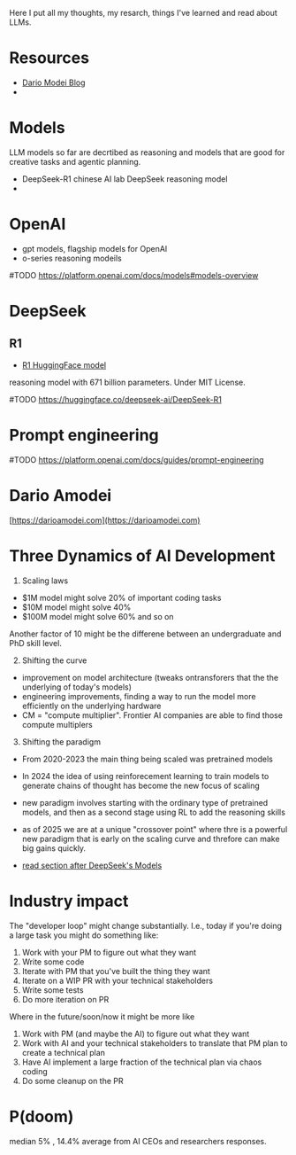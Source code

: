 
Here I put all my thoughts, my resarch, things I've learned and read about LLMs.

# Resources
- [Dario Modei Blog](https://darioamodei.com/)
- 

# Models
LLM models so far are decrtibed as reasoning and models that are good for creative tasks and agentic planning.

- DeepSeek-R1 chinese AI lab DeepSeek reasoning model
- 

# OpenAI
- gpt models, flagship models for OpenAI
- o-series reasoning modeils

#TODO https://platform.openai.com/docs/models#models-overview



# DeepSeek

## R1

- [R1 HuggingFace model](https://huggingface.co/deepseek-ai/DeepSeek-R1)

reasoning model with 671 billion parameters. Under MIT License.

#TODO https://huggingface.co/deepseek-ai/DeepSeek-R1

# Prompt engineering

#TODO https://platform.openai.com/docs/guides/prompt-engineering

# Dario Amodei

[https://darioamodei.com](https://darioamodei.com)

# Three Dynamics of AI Development

1. Scaling laws
- $1M model might solve 20% of important coding tasks
- $10M model might solve 40%
- $100M model might solve 60% and so on

Another factor of 10 might be the differene between an undergraduate and PhD skill level.

2. Shifting the curve
- improvement on model architecture (tweaks ontransforers that the the underlying of today's models)
- engineering improvements, finding a way to run the model more efficiently on the underlying hardware
- CM = "compute multiplier". Frontier AI companies are able to find those compute multiplers

3. Shifting the paradigm
- From 2020-2023 the main thing being scaled was pretrained models
- In 2024 the idea of using reinforecement learning to train models to generate chains of thought has become the new focus of scaling
- new paradigm involves starting with the ordinary type of pretrained models, and then as a second stage using RL to add the reasoning skills
- as of 2025 we are at a unique "crossover point" where thre is a powerful new paradigm that is early on the scaling curve and threfore can make big gains quickly.


- [read section after DeepSeek's Models](https://darioamodei.com/on-deepseek-and-export-controls)

# Industry impact

The "developer loop" might change substantially.  I.e., today if you're doing a large task you might do something like:
1. Work with your PM to figure out what they want
2. Write some code
3. Iterate with PM that you've built the thing they want
4. Iterate on a WIP PR with your technical stakeholders
5. Write some tests
6. Do more iteration on PR

Where in the future/soon/now it might be more like
1. Work with PM (and maybe the AI) to figure out what they want
2. Work with AI and your technical stakeholders to translate that PM plan to create a technical plan
3. Have AI implement a large fraction of the technical plan via chaos coding
4. Do some cleanup on the PR

# P(doom)

median 5% , 14.4% average from AI CEOs and researchers responses.
